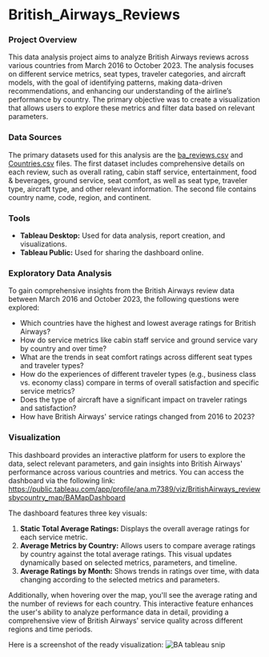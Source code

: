 # British_Airways_Reviews

### Project Overview
This data analysis project aims to analyze British Airways reviews across various countries from March 2016 to October 2023. The analysis focuses on different service metrics, seat types, traveler categories, and aircraft models, with the goal of identifying patterns, making data-driven recommendations, and enhancing our understanding of the airline’s performance by country. The primary objective was to create a visualization that allows users to explore these metrics and filter data based on relevant parameters.

### Data Sources
The primary datasets used for this analysis are the [ba_reviews.csv](https://github.com/user-attachments/files/16742580/ba_reviews.csv) and [Countries.csv](https://github.com/user-attachments/files/16742583/Countries.csv) files. The first dataset includes comprehensive details on each review, such as overall rating, cabin staff service, entertainment, food & beverages, ground service, seat comfort, as well as seat type, traveler type, aircraft type, and other relevant information. The second file contains country name, code, region, and continent.

### Tools
 - **Tableau Desktop:** Used for data analysis, report creation, and visualizations.
 - **Tableau Public:** Used for sharing the dashboard online.

### Exploratory Data Analysis
To gain comprehensive insights from the British Airways review data between March 2016 and October 2023, the following questions were explored:

 - Which countries have the highest and lowest average ratings for British Airways?
 - How do service metrics like cabin staff service and ground service vary by country and over time?
 - What are the trends in seat comfort ratings across different seat types and traveler types?
 - How do the experiences of different traveler types (e.g., business class vs. economy class) compare in terms of overall satisfaction and specific service metrics?
 - Does the type of aircraft have a significant impact on traveler ratings and satisfaction?
 - How have British Airways' service ratings changed from 2016 to 2023?

### Visualization
This dashboard provides an interactive platform for users to explore the data, select relevant parameters, and gain insights into British Airways' performance across various countries and metrics. You can access the dashboard via the following link: https://public.tableau.com/app/profile/ana.m7389/viz/BritishAirways_reviewsbycountry_map/BAMapDashboard

The dashboard features three key visuals:

1) **Static Total Average Ratings:** Displays the overall average ratings for each service metric.
2) **Average Metrics by Country:** Allows users to compare average ratings by country against the total average ratings. This visual updates dynamically based on selected metrics, parameters, and timeline.
3) **Average Ratings by Month:** Shows trends in ratings over time, with data changing according to the selected metrics and parameters.

Additionally, when hovering over the map, you'll see the average rating and the number of reviews for each country. This interactive feature enhances the user's ability to analyze performance data in detail, providing a comprehensive view of British Airways' service quality across different regions and time periods.

Here is a screenshot of the ready visualization:
![BA tableau snip](https://github.com/user-attachments/assets/7e1cc7d2-0e38-401e-8a24-6e12a66a8d12)



